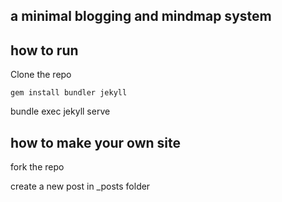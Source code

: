 ## a minimal blogging and mindmap system 
 
## how to run

Clone the repo

`gem install bundler jekyll`

bundle exec jekyll serve

## how to make your own site

fork the repo 

create a new post in _posts folder 

